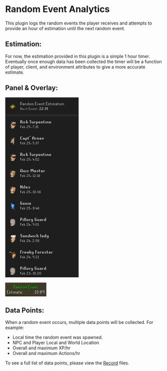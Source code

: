 # Random Event Analytics

This plugin logs the random events the player receives and attempts to provide an hour of estimation until the next random event.

## Estimation:
For now, the estimation provided in this plugin is a simple 1 hour timer. Eventually once enough data has been collected the timer will be a function of player, client, and environment attributes to give a more accurate estimate.

## Panel & Overlay:
![](panel-example.png)

![](overlay-example.png)


## Data Points:
When a random event occurs, multiple data points will be collected. For example:
- Local time the random event was spawned.
- NPC and Player Local and World Location
- Overall and maximum XP/hr
- Overall and maximum Actions/hr

To see a full list of data points, please view the [Record](src/main/java/com/randomEventAnalytics/localstorage) files.